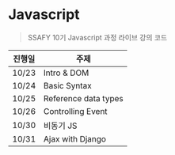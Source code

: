 # Javascript


> SSAFY 10기 Javascript 과정 라이브 강의 코드

| 진행일 | 주제                 |
| ------ | -------------------- |
| 10/23  | Intro & DOM          |
| 10/24  | Basic Syntax         |
| 10/25  | Reference data types |
| 10/26  | Controlling Event    |
| 10/30  | 비동기 JS            |
| 10/31  | Ajax with Django     |
